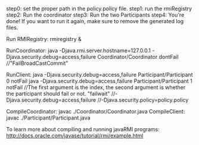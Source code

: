 step0: set the proper path in the policy.policy file. 
step1: run the rmiRegistry
step2: Run the coordinator
step3: Run the two Participants
step4: You're done! If you want to run it again, make sure to remove the generated log files. 

Run RMIRegistry: rmiregistry &

RunCoordinator: 
java -Djava.rmi.server.hostname=127.0.0.1 -Djava.security.debug=access,failure Coordinator/Coordinator dontFail
//"FailBroadCastCommit"

RunClient: 
java -Djava.security.debug=access,failure Participant/Participant 0 notFail
java -Djava.security.debug=access,failure Participant/Participant 1 notFail
//The first argument is the index, the second argument is whether the participant should fail or not. "failwait"
//-Djava.security.debug=access,failure
//-Djava.security.policy=policy.policy

CompileCoordinator: javac ./Coordinator/Coordinator.java
CompileClient: javac ./Participant/Participant.java

To learn more about compiling and running javaRMI programs: http://docs.oracle.com/javase/tutorial/rmi/example.html